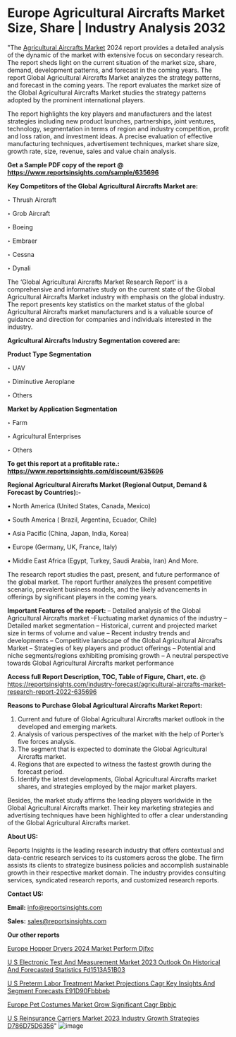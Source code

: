 # Europe Agricultural Aircrafts Market Size, Share | Industry Analysis 2032

"The <a href=https://www.reportsinsights.com/sample/635696>Agricultural Aircrafts Market</a> 2024 report provides a detailed analysis of the dynamic of the market with extensive focus on secondary research. The report sheds light on the current situation of the market size, share, demand, development patterns, and forecast in the coming years. The report Global Agricultural Aircrafts Market analyzes the strategy patterns, and forecast in the coming years. The report evaluates the market size of the Global Agricultural Aircrafts Market studies the strategy patterns adopted by the prominent international players.

The report highlights the key players and manufacturers and the latest strategies including new product launches, partnerships, joint ventures, technology, segmentation in terms of region and industry competition, profit and loss ration, and investment ideas. A precise evaluation of effective manufacturing techniques, advertisement techniques, market share size, growth rate, size, revenue, sales and value chain analysis.

<strong>Get a Sample PDF copy of the report @ <a href=https://www.reportsinsights.com/sample/635696 style=color:#0000ff;>https://www.reportsinsights.com/sample/635696</a></strong>

<strong>Key Competitors of the Global Agricultural Aircrafts Market are:</strong>

‣ Thrush Aircraft

‣ Grob Aircraft

‣ Boeing

‣ Embraer

‣ Cessna

‣ Dynali

The ‘Global Agricultural Aircrafts Market Research Report’ is a comprehensive and informative study on the current state of the Global Agricultural Aircrafts Market industry with emphasis on the global industry. The report presents key statistics on the market status of the global Agricultural Aircrafts market manufacturers and is a valuable source of guidance and direction for companies and individuals interested in the industry.

<strong>Agricultural Aircrafts Industry Segmentation covered are:</strong>

<strong>Product Type Segmentation</strong>

‣    UAV

‣ Diminutive Aeroplane

‣ Others

<strong>Market by Application Segmentation</strong>

‣   Farm

‣ Agricultural Enterprises

‣ Others

<strong>To get this report at a profitable rate.: <a href=https://www.reportsinsights.com/discount/635696 style=color:#0000ff;>https://www.reportsinsights.com/discount/635696</a></strong>

<strong>Regional Agricultural Aircrafts Market (Regional Output, Demand &amp; Forecast by Countries):-</strong>

• North America (United States, Canada, Mexico)

• South America ( Brazil, Argentina, Ecuador, Chile)

• Asia Pacific (China, Japan, India, Korea)

• Europe (Germany, UK, France, Italy)

• Middle East Africa (Egypt, Turkey, Saudi Arabia, Iran) And More.

The research report studies the past, present, and future performance of the global market. The report further analyzes the present competitive scenario, prevalent business models, and the likely advancements in offerings by significant players in the coming years.

<strong>Important Features of the report:</strong>
– Detailed analysis of the Global Agricultural Aircrafts market
–Fluctuating market dynamics of the industry
–Detailed market segmentation
– Historical, current and projected market size in terms of volume and value
– Recent industry trends and developments
– Competitive landscape of the Global Agricultural Aircrafts Market
– Strategies of key players and product offerings
– Potential and niche segments/regions exhibiting promising growth
– A neutral perspective towards Global Agricultural Aircrafts market performance

<strong>Access full Report Description, TOC, Table of Figure, Chart, etc. </strong>@   <a href=https://reportsinsights.com/industry-forecast/agricultural-aircrafts-market-research-report-2022-635696 style=color:#0000ff;>https://reportsinsights.com/industry-forecast/agricultural-aircrafts-market-research-report-2022-635696</a>

<strong>Reasons to Purchase Global Agricultural Aircrafts Market Report:</strong>
1. Current and future of Global Agricultural Aircrafts market outlook in the developed and emerging markets.
2. Analysis of various perspectives of the market with the help of Porter’s five forces analysis.
3. The segment that is expected to dominate the Global Agricultural Aircrafts market.
4. Regions that are expected to witness the fastest growth during the forecast period.
5. Identify the latest developments, Global Agricultural Aircrafts market shares, and strategies employed by the major market players.

Besides, the market study affirms the leading players worldwide in the Global Agricultural Aircrafts market. Their key marketing strategies and advertising techniques have been highlighted to offer a clear understanding of the Global Agricultural Aircrafts market.

<strong><strong>About US</strong>:</strong>

Reports Insights is the leading research industry that offers contextual and data-centric research services to its customers across the globe. The firm assists its clients to strategize business policies and accomplish sustainable growth in their respective market domain. The industry provides consulting services, syndicated research reports, and customized research reports.

<strong>Contact US:</strong>

<p class=><b>Email:</b> <a href=mailto:info@reportsinsights.com>info@reportsinsights.com</a></p>
<p class=><b>Sales:</b> <a href=mailto:sales@reportsinsights.com>sales@reportsinsights.com</a></p>

<strong>Our other reports</strong>

<a href=https://www.linkedin.com/pulse/europe-hopper-dryers-2024-market-perform-djfxc/>Europe Hopper Dryers 2024 Market Perform Djfxc</a>

<a href=https://medium.com/@aryawankhede943/u-s-electronic-test-and-measurement-market-2023-outlook-on-historical-and-forecasted-statistics-fd1513a51b03>U S Electronic Test And Measurement Market 2023 Outlook On Historical And Forecasted Statistics Fd1513A51B03</a>

<a href=https://medium.com/@khalunansh/u-s-preterm-labor-treatment-market-projections-cagr-key-insights-and-segment-forecasts-e91d90fbbbeb>U S Preterm Labor Treatment Market Projections Cagr Key Insights And Segment Forecasts E91D90Fbbbeb</a>

<a href=https://www.linkedin.com/pulse/europe-pet-costumes-market-grow-significant-cagr-bpbjc/>Europe Pet Costumes Market Grow Significant Cagr Bpbjc</a>

<a href=https://medium.com/@aryawankhede943/u-s-reinsurance-carriers-market-2023-industry-growth-strategies-d786d75d6356>U S Reinsurance Carriers Market 2023 Industry Growth Strategies D786D75D6356</a>"
![image](https://github.com/daminid12/RImarketresearch/assets/158430485/c46bae5b-b27e-4b36-aa26-b124e9134d6b)
